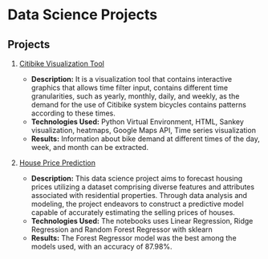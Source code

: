 # Data Science Projects

## Projects
1. [Citibike Visualization Tool](https://github.com/gchipanap/Data-Science-Portfolio/tree/main/CitiBike_VisualizationTool)
   - **Description:** It is a visualization tool that contains interactive graphics that allows time filter input, contains different time granularities, such as yearly, monthly, daily, and weekly, as the demand for the use of Citibike system bicycles contains patterns according to these times.
   - **Technologies Used:** Python Virtual Environment, HTML, Sankey visualization, heatmaps, Google Maps API, Time series visualization
   - **Results:** Information about bike demand at different times of the day, week, and month can be extracted.
  
2. [House Price Prediction](https://github.com/gchipanap/Data-Science-Portfolio/tree/main/House%20Price%20Prediction)
   - **Description:** This data science project aims to forecast housing prices utilizing a dataset comprising diverse features and attributes associated with residential properties. Through data analysis and modeling, the project endeavors to construct a predictive model capable of accurately estimating the selling prices of houses.
   - **Technologies Used:** The notebooks uses Linear Regression, Ridge Regression and Random Forest Regressor with sklearn
   - **Results:** The Forest Regressor model was the best among the models used, with an accuracy of 87.98%.
   
